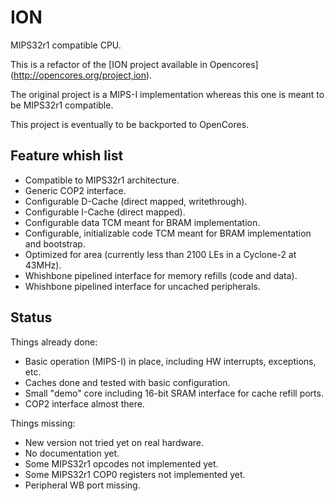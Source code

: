ION
===

MIPS32r1 compatible CPU.

This is a refactor of the [ION project available in Opencores] (http://opencores.org/project,ion).

The original project is a MIPS-I implementation whereas this one is meant to be MIPS32r1 compatible.

This project is eventually to be backported to OpenCores.


## Feature whish list

* Compatible to MIPS32r1 architecture.
* Generic COP2 interface.
* Configurable D-Cache (direct mapped, writethrough).
* Configurable I-Cache (direct mapped).
* Configurable data TCM meant for BRAM implementation.
* Configurable, initializable code TCM meant for BRAM implementation and bootstrap.
* Optimized for area (currently less than 2100 LEs in a Cyclone-2 at 43MHz).
* Whishbone pipelined interface for memory refills (code and data).
* Whishbone pipelined interface for uncached peripherals.



## Status

Things already done:
* Basic operation (MIPS-I) in place, including HW interrupts, exceptions, etc.
* Caches done and tested with basic configuration.
* Small "demo" core including 16-bit SRAM interface for cache refill ports.
* COP2 interface almost there.


Things missing:
* New version not tried yet on real hardware.
* No documentation yet.
* Some MIPS32r1 opcodes not implemented yet.
* Some MIPS32r1 COP0 registers not implemented yet.
* Peripheral WB port missing.


